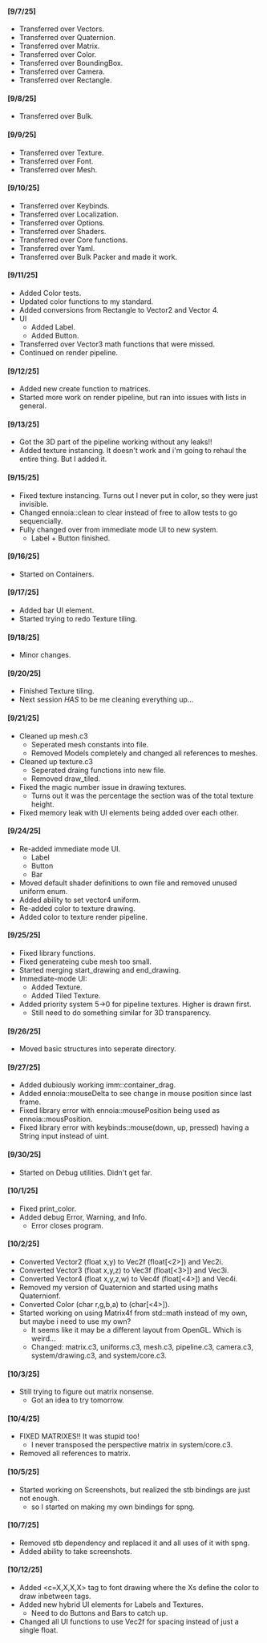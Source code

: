 
#### [9/7/25]
- Transferred over Vectors.
- Transferred over Quaternion.
- Transferred over Matrix.
- Transferred over Color.
- Transferred over BoundingBox.
- Transferred over Camera.
- Transferred over Rectangle.

#### [9/8/25]
- Transferred over Bulk.

#### [9/9/25]
- Transferred over Texture.
- Transferred over Font.
- Transferred over Mesh.

#### [9/10/25]
- Transferred over Keybinds.
- Transferred over Localization.
- Transferred over Options.
- Transferred over Shaders.
- Transferred over Core functions.
- Transferred over Yaml.
- Transferred over Bulk Packer and made it work.

#### [9/11/25]
- Added Color tests.
- Updated color functions to my standard.
- Added conversions from Rectangle to Vector2 and Vector 4.
- UI
  - Added Label.
  - Added Button.
- Transferred over Vector3 math functions that were missed.
- Continued on render pipeline.

#### [9/12/25]
- Added new create function to matrices.
- Started more work on render pipeline, but ran into issues with lists in general.

#### [9/13/25]
- Got the 3D part of the pipeline working without any leaks!!
- Added texture instancing. It doesn't work and i'm going to rehaul the entire thing. But I added it.

#### [9/15/25]
- Fixed texture instancing. Turns out I never put in color, so they were just invisible.
- Changed ennoia::clean to clear instead of free to allow tests to go sequencially.
- Fully changed over from immediate mode UI to new system.
  - Label + Button finished.

#### [9/16/25]
- Started on Containers.

#### [9/17/25]
- Added bar UI element.
- Started trying to redo Texture tiling.

#### [9/18/25]
- Minor changes.

#### [9/20/25]
- Finished Texture tiling.
- Next session *HAS* to be me cleaning everything up...

#### [9/21/25]
- Cleaned up mesh.c3
  - Seperated mesh constants into file.
  - Removed Models completely and changed all references to meshes.
- Cleaned up texture.c3
  - Seperated draing functions into new file.
  - Removed draw_tiled.
- Fixed the magic number issue in drawing textures.
  - Turns out it was the percentage the section was of the total texture height.
- Fixed memory leak with UI elements being added over each other.

#### [9/24/25]
- Re-added immediate mode UI.
  - Label
  - Button
  - Bar
- Moved default shader definitions to own file and removed unused uniform enum.
- Added ability to set vector4 uniform.
- Re-added color to texture drawing.
- Added color to texture render pipeline.

#### [9/25/25]
- Fixed library functions.
- Fixed generateing cube mesh too small.
- Started merging start_drawing and end_drawing.
- Immediate-mode UI:
  - Added Texture.
  - Added Tiled Texture.
- Added priority system 5->0 for pipeline textures. Higher is drawn first.
  - Still need to do something similar for 3D transparency.

#### [9/26/25]
-  Moved basic structures into seperate directory.

#### [9/27/25]
- Added dubiously working imm::container_drag.
- Added ennoia::mouseDelta to see change in mouse position since last frame.
- Fixed library error with ennoia::mousePosition being used as ennoia::mousPosition.
- Fixed library error with keybinds::mouse(down, up, pressed) having a String input instead of uint.

#### [9/30/25]
- Started on Debug utilities. Didn't get far.

#### [10/1/25]
- Fixed print_color.
- Added debug Error, Warning, and Info.
  - Error closes program.

#### [10/2/25]
- Converted Vector2 (float x,y)     to Vec2f (float[<2>]) and Vec2i.
- Converted Vector3 (float x,y,z)   to Vec3f (float[<3>]) and Vec3i.
- Converted Vector4 (float x,y,z,w) to Vec4f (float[<4>]) and Vec4i.
- Removed my version of Quaternion and started using maths Quaternionf.
- Converted Color (char r,g,b,a) to (char[<4>]).
- Started working on using Matrix4f from std::math instead of my own, but maybe i need to use my own?
  - It seems like it may be a different layout from OpenGL. Which is weird...
  - Changed: matrix.c3, uniforms.c3, mesh.c3, pipeline.c3, camera.c3, system/drawing.c3, and system/core.c3.

#### [10/3/25]
- Still trying to figure out matrix nonsense.
  - Got an idea to try tomorrow.

#### [10/4/25]
- FIXED MATRIXES!! It was stupid too!
  - I never transposed the perspective matrix in system/core.c3.
- Removed all references to matrix.

#### [10/5/25]
- Started working on Screenshots, but realized the stb bindings are just not enough.
  - so I started on making my own bindings for spng.

#### [10/7/25]
- Removed stb dependency and replaced it and all uses of it with spng.
- Added ability to take screenshots.

#### [10/12/25]
- Added <c=X,X,X,X></c> tag to font drawing where the Xs define the color to draw inbetween tags.
- Added new hybrid UI elements for Labels and Textures.
  - Need to do Buttons and Bars to catch up.
- Changed all UI functions to use Vec2f for spacing instead of just a single float.

